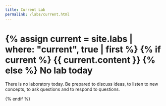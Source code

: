 ```yaml
---
title: Current Lab
permalink: /labs/current.html
---
```

{% assign current = site.labs | where: "current", true | first %}
{% if current %}
{{ current.content }}
{% else %}
No lab today
============

There is no laboratory today.  Be prepared to discuss ideas, to
listen to new concepts, to ask questions and to respond to questions.

{% endif %}
